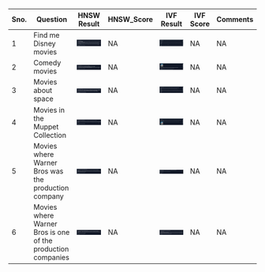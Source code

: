 | Sno. | Question | HNSW Result | HNSW_Score | IVF Result | IVF Score| Comments
|------|----------|-------------|------------|----------|----------|----------|
|    1 |Find me Disney movies|![alt text](Harsha/HNSW%20results/disney.png)|NA|![alt text](images/disney.png)|NA|NA
| 2| Comedy movies|![alt text](Harsha/HNSW%20results/comedy.png)|NA|![alt text](images/comedy.png)|NA|NA
|3|Movies about space|![alt text](Harsha/HNSW%20results/space.png)|NA|![alt text](images/space.png)|NA|NA
|4|Movies in the Muppet Collection|![alt text](Harsha/HNSW%20results/muppet.png)|NA|![alt text](images/muppet.png)|NA|NA
|5|Movies where Warner Bros was the production company|![alt text](Harsha/HNSW%20results/warner.png)|NA|![alt text](images/warner.png)|NA|NA
|6|Movies where Warner Bros is one of the production companies|![alt text](Harsha/HNSW%20results/warner2.png)|NA|![alt text](images/warner2.png)|NA|NA